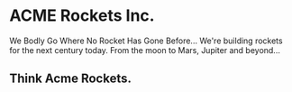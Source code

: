 # ACME Rockets Inc.

We Bodly Go Where No Rocket Has Gone Before...
We're building rockets for the next century today. From the moon to Mars, Jupiter and beyond...

## Think Acme Rockets.